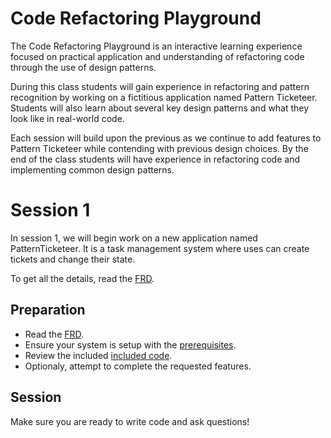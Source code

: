 # Code Refactoring Playground

The Code Refactoring Playground is an interactive learning experience focused on
practical application and understanding of refactoring code through the use of
design patterns. 

During this class students will gain experience in refactoring and pattern recognition
by working on a fictitious application named Pattern Ticketeer. Students will also
learn about several key design patterns and what they look like in real-world code.

Each session will build upon the previous as we continue to add features to Pattern
Ticketeer while contending with previous design choices. By the end of the class
students will have experience in refactoring code and implementing common design
patterns.

# Session 1

In session 1, we will begin work on a new application named PatternTicketeer. It
is a task management system where uses can create tickets and change their
state. 

To get all the details, read the [FRD](frd.md).

## Preparation

- Read the [FRD](frd.md).
- Ensure your system is setup with the [prerequisites](pattern-ticketeer/README.md).
- Review the included [included code](pattern-ticketeer).
- Optionaly, attempt to complete the requested features.

## Session

Make sure you are ready to write code and ask questions!
